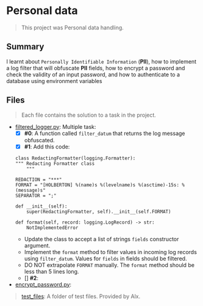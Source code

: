 # Personal data

> This project was Personal data handling.

## Summary

I learnt about `Personally Identifiable Information` (**PII**), how to implement a log filter that will obfuscate **PII** fields, how to encrypt a password and check the validity of an input password, and how to authenticate to a database using environment variables

## Files

> Each file contains the solution to a task in the project.

- [filtered_logger.py](https://github.com/Ebube-Ochemba/alx-backend-user-data/blob/main/0x00-personal_data/filtered_logger.py): Multiple task:
    - [x] **#0**: A function called `filter_datum` that returns the log message obfuscated.
    - [x] **#1**: Add this code:
    ```
    class RedactingFormatter(logging.Formatter):
    """ Redacting Formatter class
        """

    REDACTION = "***"
    FORMAT = "[HOLBERTON] %(name)s %(levelname)s %(asctime)-15s: %(message)s"
    SEPARATOR = ";"

    def __init__(self):
        super(RedactingFormatter, self).__init__(self.FORMAT)

    def format(self, record: logging.LogRecord) -> str:
        NotImplementedError
    ```
    - Update the class to accept a list of strings `fields` constructor argument.
    - Implement the `format` method to filter values in incoming log records using `filter_datum`. Values for `fields` in fields should be filtered.
    - DO NOT extrapolate `FORMAT` manually. The `format` method should be less than 5 lines long.
    - [] **#2**: 
- [encrypt_password.py](https://github.com/Ebube-Ochemba/alx-backend-user-data/blob/main/0x00-personal_data/encrypt_password.py):

> [test_files](): A folder of test files. Provided by Alx.
